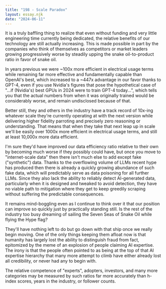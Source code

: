 ```yaml
---
title: "198 - Scale Paradox"
layout: essay.njk
date: "2024-06-11"
---
```


It is a truly baffling thing to realize that even without funding and very little engineering time currently being dedicated, the relative benefits of our technology are still actually increasing. This is made possible in part by the companies who think of themselves as competitors or market leaders growing progressively worse by steadily upping the snake oil-to-product ratio in favor of snake oil.

In years previous we were ~100x more efficient in electrical usage terms while remaining far more effective and fundamentally capable than OpenAI's best, which increased to a ~447x advantage in our favor thanks to GPT-4, even if you use Nvidia's figures that pose the hypothetical case of "...if (Nvidia's) best GPUs in 2024 were to train GPT-4 today...", which tells you that the actual numbers from when it was originally trained would be considerably worse, and remain undisclosed because of that.

Better still, they and others in the industry have a track record of 10x-ing whatever scale they're currently operating at with the next version while delivering higher fidelity parroting and precisely zero reasoning or understanding. That means that when they take that next leap up in scale we'll be easily over 1000x more efficient in electrical usage terms, and still at least 10,000x more data efficient.

I'm sure they'd have improved our data efficiency ratio relative to their own by becoming much worse if they possibly could have, but once you move to "internet-scale data" then there isn't much else to add except fake ("synthetic") data. Thanks to the overflowing volume of LLMs recent hype has produced then there is already a quickly growing abundance of such fake data, which will predictably serve as data poisoning for all further LLMs. Since they also lack the ability to reliably detect AI-generated data, particularly when it is designed and tweaked to avoid detection, they have no viable path to mitigation where they get to keep greedily scraping without suffering the predictable consequences.

It remains mind-boggling even as I continue to think over it that our position can improve so quickly just by practically standing still. Is the rest of the industry too busy dreaming of sailing the Seven Seas of Snake Oil while flying the Hype flag?

They'll have nothing left to do but go down with that ship once we really begin moving. One of the only things keeping them afloat now is that humanity has largely lost the ability to distinguish fraud from fact, epitomized by the meme of an explosion of people claiming AI expertise. The irony is that the people often pointed to as being at the top of that AI expertise hierarchy that many more attempt to climb have either already lost all credibility, or never had any to begin with.

The relative competence of "experts", adopters, investors, and many more categories may be measured by such ratios far more accurately than h-index scores, years in the industry, or follower counts.
